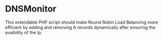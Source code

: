 DNSMonitor
==========

This extendable PHP script should make Round Robin Load Balancing more efficient by adding and removing A records dynamically after ensuring the avaibility of the Ip.

